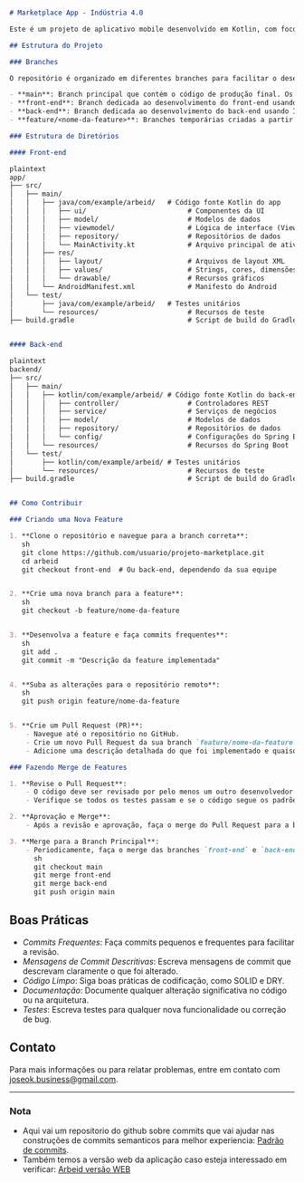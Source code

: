 
```markdown

# Marketplace App - Indústria 4.0

Este é um projeto de aplicativo mobile desenvolvido em Kotlin, com foco em um marketplace para a Indústria 4.0. A aplicação permite que contratantes pesquisem, verifiquem e analisem habilidades e conhecimentos de trabalhadores cadastrados, além de filtrar por especialidades como Robótica, Automação, Inteligência Artificial, etc.

## Estrutura do Projeto

### Branches

O repositório é organizado em diferentes branches para facilitar o desenvolvimento colaborativo:

- **main**: Branch principal que contém o código de produção final. Os merges de `front-end` e `back-end` são realizados nesta branch após revisão e aprovação.
- **front-end**: Branch dedicada ao desenvolvimento do front-end usando Android Studio.
- **back-end**: Branch dedicada ao desenvolvimento do back-end usando IntelliJ IDEA.
- **feature/<nome-da-feature>**: Branches temporárias criadas a partir de `front-end` ou `back-end` para o desenvolvimento de novas funcionalidades.

### Estrutura de Diretórios

#### Front-end

plaintext
app/
├── src/
│   ├── main/
│   │   ├── java/com/example/arbeid/   # Código fonte Kotlin do app
│   │   │   ├── ui/                         # Componentes da UI
│   │   │   ├── model/                      # Modelos de dados
│   │   │   ├── viewmodel/                  # Lógica de interface (ViewModel)
│   │   │   ├── repository/                 # Repositórios de dados
│   │   │   └── MainActivity.kt             # Arquivo principal de atividade
│   │   ├── res/
│   │   │   ├── layout/                     # Arquivos de layout XML
│   │   │   ├── values/                     # Strings, cores, dimensões, etc.
│   │   │   └── drawable/                   # Recursos gráficos
│   │   └── AndroidManifest.xml             # Manifesto do Android
│   └── test/
│       ├── java/com/example/arbeid/   # Testes unitários
│       └── resources/                      # Recursos de teste
├── build.gradle                            # Script de build do Gradle


#### Back-end

plaintext
backend/
├── src/
│   ├── main/
│   │   ├── kotlin/com/example/arbeid/ # Código fonte Kotlin do back-end
│   │   │   ├── controller/                 # Controladores REST
│   │   │   ├── service/                    # Serviços de negócios
│   │   │   ├── model/                      # Modelos de dados
│   │   │   ├── repository/                 # Repositórios de dados
│   │   │   └── config/                     # Configurações do Spring Boot
│   │   └── resources/                      # Recursos do Spring Boot
│   └── test/
│       ├── kotlin/com/example/arbeid/ # Testes unitários
│       └── resources/                      # Recursos de teste
├── build.gradle                            # Script de build do Gradle


## Como Contribuir

### Criando uma Nova Feature

1. **Clone o repositório e navegue para a branch correta**:
   sh
   git clone https://github.com/usuario/projeto-marketplace.git
   cd arbeid
   git checkout front-end  # Ou back-end, dependendo da sua equipe


2. **Crie uma nova branch para a feature**:
   sh
   git checkout -b feature/nome-da-feature


3. **Desenvolva a feature e faça commits frequentes**:
   sh
   git add .
   git commit -m "Descrição da feature implementada"


4. **Suba as alterações para o repositório remoto**:
   sh
   git push origin feature/nome-da-feature


5. **Crie um Pull Request (PR)**:
    - Navegue até o repositório no GitHub.
    - Crie um novo Pull Request da sua branch `feature/nome-da-feature` para `front-end` ou `back-end`.
    - Adicione uma descrição detalhada do que foi implementado e quaisquer notas adicionais.

### Fazendo Merge de Features

1. **Revise o Pull Request**:
    - O código deve ser revisado por pelo menos um outro desenvolvedor.
    - Verifique se todos os testes passam e se o código segue os padrões de codificação do projeto.

2. **Aprovação e Merge**:
    - Após a revisão e aprovação, faça o merge do Pull Request para a branch `front-end` ou `back-end`.

3. **Merge para a Branch Principal**:
    - Periodicamente, faça o merge das branches `front-end` e `back-end` na `main` após garantir que o código esteja estável.
      sh
      git checkout main
      git merge front-end
      git merge back-end
      git push origin main
   ```

## Boas Práticas

- *Commits Frequentes*: Faça commits pequenos e frequentes para facilitar a revisão.
- *Mensagens de Commit Descritivas*: Escreva mensagens de commit que descrevam claramente o que foi alterado.
- *Código Limpo*: Siga boas práticas de codificação, como SOLID e DRY.
- *Documentação*: Documente qualquer alteração significativa no código ou na arquitetura.
- *Testes*: Escreva testes para qualquer nova funcionalidade ou correção de bug.

## Contato

Para mais informações ou para relatar problemas, entre em contato com [joseok.business@gmail.com](joseook:joseok.business@.com).

---

### Nota
- Aqui vai um repositorio do github sobre commits que vai ajudar nas construções de commits semanticos para melhor experiencia: [Padrão de commits](https://github.com/iuricode/padroes-de-commits).
- Também temos a versão web da aplicação caso esteja interessado em verificar: [Arbeid versão WEB](https://github.com/joseook/ARBEID-WEB)
